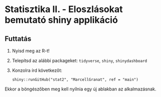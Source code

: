 # Statisztika II. - Eloszlásokat bemutató shiny applikáció

## Futtatás

1. Nyisd meg az R-t!

2. Telepítsd az alábbi packageket: `tidyverse`, `shiny`, `shinydashboard`

3. Konzolra írd következőt: 

   `shiny::runGitHub("stat2", "MarcellGranat", ref = "main")`

Ekkor a böngészőben meg kell nyílnia egy új ablakban az alkalmazásnak.

